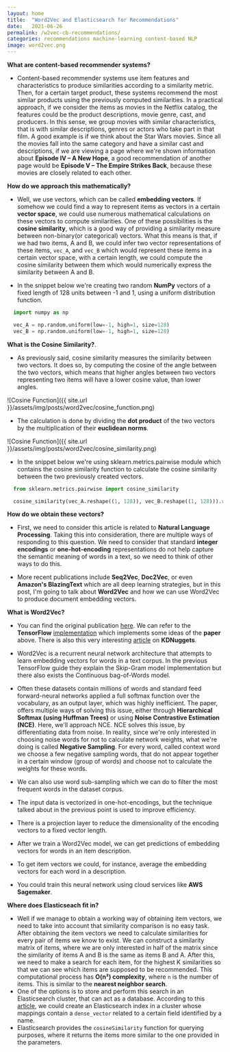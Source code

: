 ```yaml
---
layout: home
title:  "Word2Vec and Elasticsearch for Recommendations"
date:   2021-06-26
permalink: /w2vec-cb-recommendations/
categories: recommendations machine-learning content-based NLP
image: word2vec.png
---
```


**What are content-based recommender systems?**

- Content-based recommender systems use item features and characteristics to produce similarities according to a similarity metric.
Then, for a certain target product, these systems recommend the most similar products using the previously computed similarities.
In a practical approach, if we consider the items as movies in the Netflix catalog, the features could be the product descriptions,
movie genre, cast, and producers. In this sense, we group movies with similar characteristics, that is with similar descriptions,
genres or actors who take part in that film.
A good example is if we think about the Star Wars movies. Since all the movies fall into the same category and have a similar cast and
descriptions, if we are viewing a page where we're shown information about **Episode IV – A New Hope**, a good recommendation of another
page would be **Episode V – The Empire Strikes Back**, because these movies are closely related to each other.

**How do we approach this mathematically?**

- Well, we use vectors, which can be called **embedding vectors**. If somehow we could find a way to represent items as vectors in a certain **vector space**, we could use numerous mathematical calculations
on these vectors to compute similarities. One of these possibilities is the **cosine similarity**, which is a good way of providing a similarity measure
between non-binary(or categorical) vectors.
What this means is that, if we had two items, A and B, we could infer two vector representations of these items, `vec_A`, and `vec_B` which would represent these items in a certain
vector space, with a certain length, we could compute the cosine similarity between them which would numerically express the similarity between A and B.

- In the snippet below we're creating two random **NumPy** vectors of a fixed length of 128 units between -1 and 1, using a uniform distribution function.

```python
  import numpy as np

  vec_A = np.random.uniform(low=-1, high=1, size=128)
  vec_B = np.random.uniform(low=-1, high=1, size=128)
```


**What is the Cosine Similarity?**.

- As previously said, cosine similarity measures the similarity between two vectors. It does so, by computing the cosine of the angle between the two vectors, which means that
higher angles between two vectors representing two items will have a lower cosine value, than lower angles.

![Cosine Function]({{ site.url }}/assets/img/posts/word2vec/cosine_function.png)

- The calculation is done by dividing the **dot product** of the two vectors by the multiplication of their **euclidean norms**.

![Cosine Function]({{ site.url }}/assets/img/posts/word2vec/cosine_similarity.png)

- In the snippet below we're using sklearn.metrics.pairwise module which contains the cosine similarity function to calculate the cosine similarity between the
two previously created vectors.


```python
  from sklearn.metrics.pairwise import cosine_similarity

  cosine_similarity(vec_A.reshape((1, 128)), vec_B.reshape((1, 128))).reshape(1)
```

**How do we obtain these vectors?**

- First, we need to consider this article is related to **Natural Language Processing**. Taking this into consideration, there are multiple ways of responding to this question. We need to consider that standard **integer encodings** or **one-hot-encoding** representations do not help capture the semantic meaning of words in a text, so we need to think of other ways to do this.

- More recent publications include **Seq2Vec**, **Doc2Vec**, or even **Amazon's BlazingText** which are all deep learning strategies, but in this post, I'm going to talk about **Word2Vec** and how we can use Word2Vec to produce document embedding vectors.

**What is Word2Vec?**

- You can find the original publication [here](https://papers.nips.cc/paper/2013/file/9aa42b31882ec039965f3c4923ce901b-Paper.pdf).
We can refer to the **TensorFlow** [implementation](https://www.tensorflow.org/tutorials/text/word2vec) which implements some ideas of the **paper** above. There is also this very interesting [article](https://www.kdnuggets.com/2019/07/introduction-noise-contrastive-estimation.html) on **KDNuggets**.

- Word2Vec is a recurrent neural network architecture that attempts to learn embedding vectors for words in a text corpus. In the previous TensorFlow guide they explain the Skip-Gram model implementation but there also exists the Continuous bag-of-Words model.
- Often these datasets contain millions of words and standard feed forward-neural networks applied a full softmax function over the vocabulary, as an output layer, which was highly inefficient. The paper, offers multiple ways of solving this issue, either through **Hierarchical Softmax (using Huffman Trees)** or using **Noise Contrastive Estimation (NCE)**.
Here, we'll approach NCE. NCE solves this issue, by differentiating data from noise. In reality, since we're only interested in choosing noise words for not to calculate network weights, what we're doing is called **Negative Sampling**. For every word, called context word we choose a few negative sampling words, that do not appear together in a certain window (group of words) and choose not to calculate the weights for these words.
- We can also use word sub-sampling which we can do to filter the most frequent words in the dataset corpus.
- The input data is vectorized in one-hot-encodings, but the technique talked about in the previous point is used to improve efficiency.
- There is a projection layer to reduce the dimensionality of the encoding vectors to a fixed vector length.
- After we train a Word2Vec model, we can get predictions of embedding vectors for words in an item description.
- To get item vectors we could, for instance, average the embedding vectors for each word in a description.
- You could train this neural network using cloud services like **AWS Sagemaker**.

**Where does Elasticseach fit in?**

- Well if we manage to obtain a working way of obtaining item vectors, we need to take into account that similarity comparison is no easy task. After obtaining the item vectors we need to calculate similarities for every pair of items we know to exist. We can construct a similarity matrix of items, where we are only interested in half of the matrix since the similarity of items A and B is the same as items B and A. After this, we need to make a search for each item, for the highest K similarities so that we can see which items are supposed to be recommended. This computational process has **O(n²) complexity**, where `n` is the number of items. This is similar to the **nearest neighbor search**.
- One of the options is to store and perform this search in an Elasticsearch cluster, that can act as a database. According to this [article](https://www.elastic.co/blog/text-similarity-search-with-vectors-in-elasticsearch), we could create an Elasticsearch index in a cluster whose mappings contain a `dense_vector` related to a certain field identified by a name.
- Elasticsearch provides the `cosineSimilarity` function for querying purposes, where it returns the items more similar to the one provided in the parameters.
